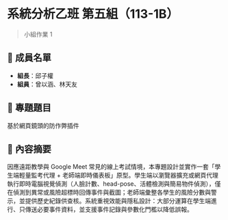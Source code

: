 # 系統分析乙班 第五組（113-1B）

> 小組作業 1

## 👥 成員名單
- **組長**：邱子權
- **組員**：曾以涵、林天友

## 🧩 專題題目
基於網頁鏡頭的防作弊插件

## 📄 內容摘要
因應遠距教學與 Google Meet 常見的線上考試情境，本專題設計並實作一套「學生端輕量監考代理 + 老師端即時儀表板」原型。學生端以瀏覽器擴充或網頁代理執行即時電腦視覺偵測（人臉計數、head-pose、活體檢測與簡易物件偵測），僅在偵測到異常或風險超標時回傳事件與截圖；老師端彙整各學生的風險分數與警示，並提供歷史紀錄供查核。系統重視效能與隱私設計：大部分運算在學生端進行、只傳送必要事件資料，並支援事件記錄與參數化門檻以降低誤報。

